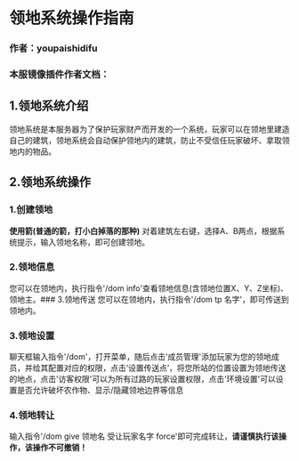# 领地系统操作指南
### 作者：youpaishidifu
### 本服镜像插件作者文档：

## 1.领地系统介绍
领地系统是本服务器为了保护玩家财产而开发的一个系统，玩家可以在领地里建造自己的建筑，领地系统会自动保护领地内的建筑，防止不受信任玩家破坏、拿取领地内的物品。
## 2.领地系统操作
### 1.创建领地
**使用箭(普通的箭，打小白掉落的那种)** 对着建筑左右键，选择A、B两点，根据系统提示，输入领地名称，即可创建领地。
### 2.领地信息
您可以在领地内，执行指令'/dom info'查看领地信息(含领地位置X、Y、Z坐标)、领地主。### 3.领地传送
您可以在领地内，执行指令'/dom tp 名字'，即可传送到领地内。
### 3.领地设置
聊天框输入指令'/dom'，打开菜单，随后点击'成员管理'添加玩家为您的领地成员，并给其配置对应的权限，点击‘设置传送点’，将您所站的位置设置为领地传送的地点，点击'访客权限'可以为所有过路的玩家设置权限，点击'环境设置'可以设置是否允许破坏农作物、显示/隐藏领地边界等信息
### 4.领地转让
输入指令'/dom give 领地名 受让玩家名字 force'即可完成转让，**请谨慎执行该操作，该操作不可撤销！**
